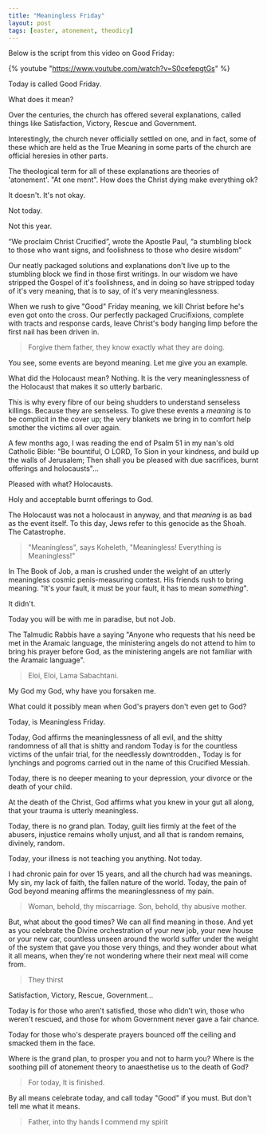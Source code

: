 ```yaml
---
title: "Meaningless Friday"
layout: post
tags: [easter, atonement, theodicy]
---
```


Below is the script from this video on Good Friday:

{% youtube "https://www.youtube.com/watch?v=S0cefepgtGs" %}


Today is called Good Friday.

What does it mean?

Over the centuries, the church has offered several explanations, called things like Satisfaction, Victory, Rescue and Government.


Interestingly, the church never officially settled on one, and in fact, some of these which are held as the True Meaning in some parts of the church are official heresies in other parts.

The theological term for all of these explanations are theories of 'atonement'. "At one ment". How does the Christ dying make everything ok?

It doesn't. It's not okay.

Not today.

Not this year.

“We proclaim Christ Crucified”, wrote the Apostle Paul, “a stumbling block to those who want signs, and foolishness to those who desire wisdom”

Our neatly packaged solutions and explanations don't live up to the stumbling block we find in those first writings. In our wisdom we have stripped the Gospel of it's foolishness, and in doing so have stripped today of it's very meaning,
that is to say, of it's very meaninglessness.


When we rush to give "Good" Friday meaning, we kill Christ before he's even got onto the cross. Our perfectly packaged Crucifixions, complete with tracts and response cards, leave Christ's body hanging limp before the first nail has been driven in.


> Forgive them father, they know exactly what they are doing.



You see, some events are beyond meaning. Let me give you an example.

What did the Holocaust mean? Nothing. It is the very meaninglessness of the Holocaust that makes it so utterly barbaric.

This is why every fibre of our being shudders to understand senseless killings. Because they are senseless. To give these events a *meaning* is to be complicit in the cover up; the very blankets we bring in to comfort help smother the victims all over again.


A few months ago, I was reading the end of Psalm 51 in my nan's old Catholic Bible: "Be bountiful, O LORD, To Sion in your kindness, and build up the walls of Jerusalem; Then shall you be pleased with due sacrifices, burnt offerings and holocausts"...

Pleased with what? Holocausts.

Holy and acceptable burnt offerings to God.

The Holocaust was not a holocaust in anyway, and that *meaning* is as bad as the event itself. To this day, Jews refer to this genocide as the Shoah. The Catastrophe.


> "Meaningless", says Koheleth, "Meaningless! Everything is Meaningless!"


In The Book of Job, a man is crushed under the weight of an utterly meaningless cosmic penis-measuring contest. His friends rush to bring meaning. "It's your fault, it must be your fault, it has to mean *something*".

It didn't.

Today you will be with me in paradise, but not Job.


The Talmudic Rabbis have a saying "Anyone who requests that his need be met in the Aramaic language, the ministering angels do not attend to him to bring his prayer before God, as the ministering angels are not familiar with the Aramaic language".

> Eloi, Eloi, Lama Sabachtani.

My God my God, why have you forsaken me.

What could it possibly mean when God's prayers don't even get to God?



Today, is Meaningless Friday.


Today, God affirms the meaninglessness of all evil, and the shitty randomness of all that is shitty and random
Today is for the countless victims of the unfair trial, for the needlessly downtrodden., Today is for lynchings and pogroms carried out in the name of this Crucified Messiah.

Today, there is no deeper meaning to your depression, your divorce or the death of your child.

At the death of the Christ, God affirms what you knew in your gut all along, that your trauma is utterly meaningless.

Today, there is no grand plan. Today, guilt lies firmly at the feet of the abusers, injustice remains wholly  unjust, and all that is random remains, divinely, random.


Today, your illness is not teaching you anything. Not today.

I had chronic pain for over 15 years, and all the church had was meanings. My sin, my lack of faith, the fallen nature of the world. Today, the pain of God beyond meaning affirms the meaninglessness of my pain.

> Woman, behold, thy miscarriage. Son, behold, thy abusive mother.


But, what about the good times? We can all find meaning in those.
And yet as you celebrate the Divine orchestration of your new job, your new house or your new car, countless unseen around the world suffer under the weight of the system that gave you those very things, and they wonder about what it all means, when they're not wondering where their next meal will come from.

> They thirst

Satisfaction, Victory, Rescue, Government...

Today is for those who aren't satisfied, those who didn’t win, those who weren't rescued, and those for whom Government never gave a fair chance.

Today for those who's desperate prayers bounced off the ceiling and smacked them in the face.

Where is the grand plan, to prosper you and not to harm you? Where is the soothing pill of atonement  theory to anaesthetise us to the death of God?

> For today, It is finished.


By all means celebrate today, and call today "Good" if you must. But don't tell me what it means.

> Father, into thy hands I commend my spirit
